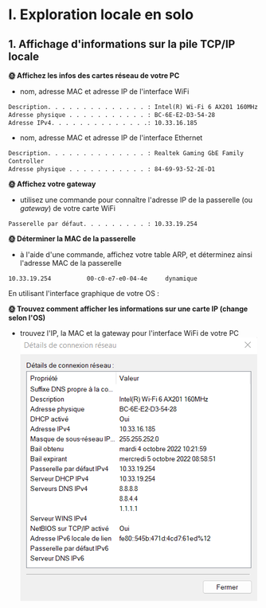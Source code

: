 # I. Exploration locale en solo
## 1. Affichage d'informations sur la pile TCP/IP locale
**🌞 Affichez les infos des cartes réseau de votre PC**
- nom, adresse MAC et adresse IP de l'interface WiFi
```
Description. . . . . . . . . . . . . . : Intel(R) Wi-Fi 6 AX201 160MHz
Adresse physique . . . . . . . . . . . : BC-6E-E2-D3-54-28
Adresse IPv4. . . . . . . . . . . . . .: 10.33.16.185
```
- nom, adresse MAC et adresse IP de l'interface Ethernet
```
Description. . . . . . . . . . . . . . : Realtek Gaming GbE Family Controller
Adresse physique . . . . . . . . . . . : 84-69-93-52-2E-D1
```
**🌞 Affichez votre gateway**

- utilisez une commande pour connaître l'adresse IP de la passerelle (ou *gateway*) de votre carte WiFi
```
Passerelle par défaut. . . . . . . . . : 10.33.19.254
```
**🌞 Déterminer la MAC de la passerelle**

- à l'aide d'une commande, affichez votre table ARP, et déterminez ainsi l'adresse MAC de la passerelle
```
10.33.19.254          00-c0-e7-e0-04-4e     dynamique
```
En utilisant l'interface graphique de votre OS :  

**🌞 Trouvez comment afficher les informations sur une carte IP (change selon l'OS)**

- trouvez l'IP, la MAC et la gateway pour l'interface WiFi de votre PC
![Details](./pics/DetailsWindows.png)
